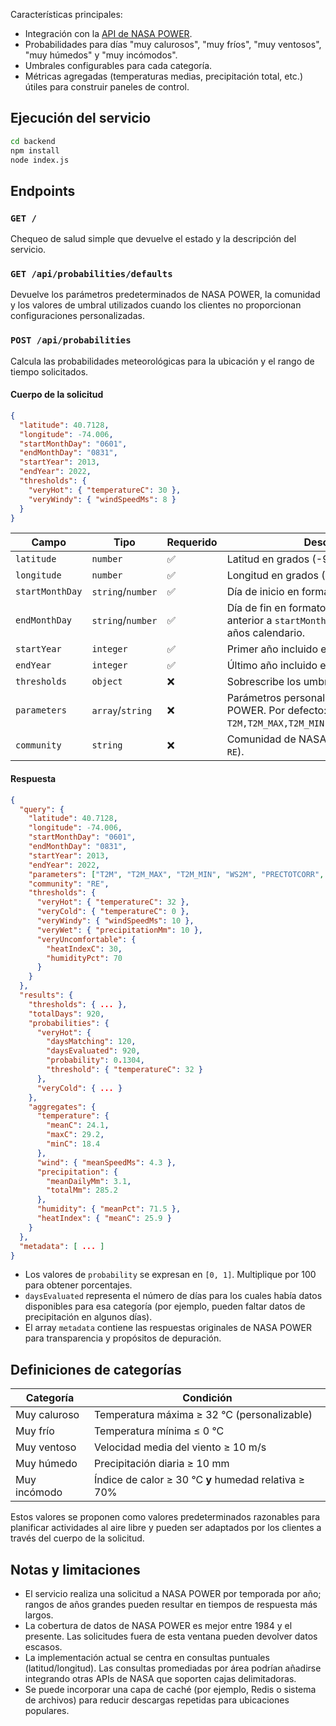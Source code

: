 Características principales:

- Integración con la [API de NASA POWER](https://power.larc.nasa.gov/).
- Probabilidades para días "muy calurosos", "muy fríos", "muy ventosos", "muy húmedos" y "muy incómodos".
- Umbrales configurables para cada categoría.
- Métricas agregadas (temperaturas medias, precipitación total, etc.) útiles para construir paneles de control.

## Ejecución del servicio

```bash
cd backend
npm install
node index.js
```

## Endpoints

### `GET /`

Chequeo de salud simple que devuelve el estado y la descripción del servicio.

### `GET /api/probabilities/defaults`

Devuelve los parámetros predeterminados de NASA POWER, la comunidad y los valores de umbral utilizados cuando los clientes no proporcionan configuraciones personalizadas.

### `POST /api/probabilities`

Calcula las probabilidades meteorológicas para la ubicación y el rango de tiempo solicitados.

#### Cuerpo de la solicitud

```json
{
  "latitude": 40.7128,
  "longitude": -74.006,
  "startMonthDay": "0601",
  "endMonthDay": "0831",
  "startYear": 2013,
  "endYear": 2022,
  "thresholds": {
    "veryHot": { "temperatureC": 30 },
    "veryWindy": { "windSpeedMs": 8 }
  }
}
```

| Campo | Tipo | Requerido | Descripción |
| --- | --- | --- | --- |
| `latitude` | `number` | ✅ | Latitud en grados (-90 a 90). |
| `longitude` | `number` | ✅ | Longitud en grados (-180 a 180). |
| `startMonthDay` | `string`/`number` | ✅ | Día de inicio en formato `MMDD`. |
| `endMonthDay` | `string`/`number` | ✅ | Día de fin en formato `MMDD`. Puede ser anterior a `startMonthDay` para abarcar dos años calendario. |
| `startYear` | `integer` | ✅ | Primer año incluido en el análisis. |
| `endYear` | `integer` | ✅ | Último año incluido en el análisis. |
| `thresholds` | `object` | ❌ | Sobrescribe los umbrales de las categorías. |
| `parameters` | `array`/`string` | ❌ | Parámetros personalizados de NASA POWER. Por defecto: `T2M,T2M_MAX,T2M_MIN,WS2M,PRECTOTCORR,RH2M`. |
| `community` | `string` | ❌ | Comunidad de NASA POWER (por defecto: `RE`). |

#### Respuesta

```json
{
  "query": {
    "latitude": 40.7128,
    "longitude": -74.006,
    "startMonthDay": "0601",
    "endMonthDay": "0831",
    "startYear": 2013,
    "endYear": 2022,
    "parameters": ["T2M", "T2M_MAX", "T2M_MIN", "WS2M", "PRECTOTCORR", "RH2M"],
    "community": "RE",
    "thresholds": {
      "veryHot": { "temperatureC": 32 },
      "veryCold": { "temperatureC": 0 },
      "veryWindy": { "windSpeedMs": 10 },
      "veryWet": { "precipitationMm": 10 },
      "veryUncomfortable": {
        "heatIndexC": 30,
        "humidityPct": 70
      }
    }
  },
  "results": {
    "thresholds": { ... },
    "totalDays": 920,
    "probabilities": {
      "veryHot": {
        "daysMatching": 120,
        "daysEvaluated": 920,
        "probability": 0.1304,
        "threshold": { "temperatureC": 32 }
      },
      "veryCold": { ... }
    },
    "aggregates": {
      "temperature": {
        "meanC": 24.1,
        "maxC": 29.2,
        "minC": 18.4
      },
      "wind": { "meanSpeedMs": 4.3 },
      "precipitation": {
        "meanDailyMm": 3.1,
        "totalMm": 285.2
      },
      "humidity": { "meanPct": 71.5 },
      "heatIndex": { "meanC": 25.9 }
    }
  },
  "metadata": [ ... ]
}
```

- Los valores de `probability` se expresan en `[0, 1]`. Multiplique por 100 para obtener porcentajes.
- `daysEvaluated` representa el número de días para los cuales había datos disponibles para esa categoría (por ejemplo, pueden faltar datos de precipitación en algunos días).
- El array `metadata` contiene las respuestas originales de NASA POWER para transparencia y propósitos de depuración.

## Definiciones de categorías

| Categoría | Condición |
| --- | --- |
| Muy caluroso | Temperatura máxima ≥ 32 °C (personalizable) |
| Muy frío | Temperatura mínima ≤ 0 °C |
| Muy ventoso | Velocidad media del viento ≥ 10 m/s |
| Muy húmedo | Precipitación diaria ≥ 10 mm |
| Muy incómodo | Índice de calor ≥ 30 °C **y** humedad relativa ≥ 70% |

Estos valores se proponen como valores predeterminados razonables para planificar actividades al aire libre y pueden ser adaptados por los clientes a través del cuerpo de la solicitud.

## Notas y limitaciones

- El servicio realiza una solicitud a NASA POWER por temporada por año; rangos de años grandes pueden resultar en tiempos de respuesta más largos.
- La cobertura de datos de NASA POWER es mejor entre 1984 y el presente. Las solicitudes fuera de esta ventana pueden devolver datos escasos.
- La implementación actual se centra en consultas puntuales (latitud/longitud). Las consultas promediadas por área podrían añadirse integrando otras APIs de NASA que soporten cajas delimitadoras.
- Se puede incorporar una capa de caché (por ejemplo, Redis o sistema de archivos) para reducir descargas repetidas para ubicaciones populares.

